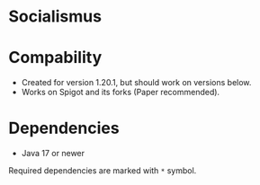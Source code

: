# Socialismus
# Compability
- Created for version 1.20.1, but should work on versions below.
- Works on Spigot and its forks (Paper recommended).

# Dependencies
- Java 17 or newer

Required dependencies are marked with ```*``` symbol.
